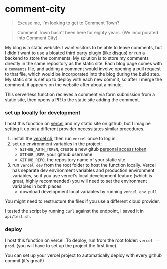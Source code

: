 # comment-city

> Excuse me, I'm looking to get to Comment Town?

> Comment Town hasn't been here for eighty years. (We incorporated into Comment City).

My blog is a static website. I want visitors to be able to leave comments, but I didn't want to use a bloated third party plugin (like disqus) or run a backend to store the comments. My solution is to store my comments directly in the same repository as the static site. Each blog page comes with a `comments` file, and adding a comment would involve opening a pull request to that file, which would be incorporated into the blog during the build step. My static site is set up to deploy with each new commit, so after I merge the comment, it appears on the website after about a minute.

This serverless function recieves a comment via form submission from a static site, then opens a PR to the static site adding the comment.

### set up locally for development

I host this function on [vercel](https://vercel.com/docs/serverless-functions/introduction) and my static site on github, but I imagine setting it up on a different provider necessitates similar procedures.

1. install the [vercel cli](https://vercel.com/download), then run `vercel` once to log in.
2. set up environment variables in the project: 
    - `GITHUB_AUTH_TOKEN`, create a new gitub [personal access token](https://github.com/settings/tokens/new)
    - `GITHUB_USER`, your github username
    - `GITHUB_REPO`, the repository name of your static site.
3. run `vercel dev` from the root folder to host the function locally. Vercel has separate dev environment variables and production environment variables, so if you use vercel's local development feature (which is great, highly recommended) you will need to set the environment variables in both places.
    - download development local variables by running `vercel env pull`
    
You might need to restructure the files if you use a different cloud provider. 

I tested the script by running `curl` against the endpoint, I saved it in `api/test.sh`.

### deploy

I host this function on vercel. To deploy, run from the root folder: `vercel --prod`. (you will have to set up the project the first time).

You can set up your vercel project to automatically deploy with every github commit (it's great!)
